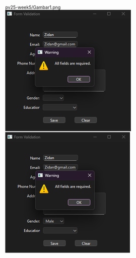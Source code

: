 pv25-week5/Gambar1.png
![Screenshot tampilan form](pv25-week5/Gambar2.png)
![Screenshot tampilan form](pv25-week5/Gambar3.png)



